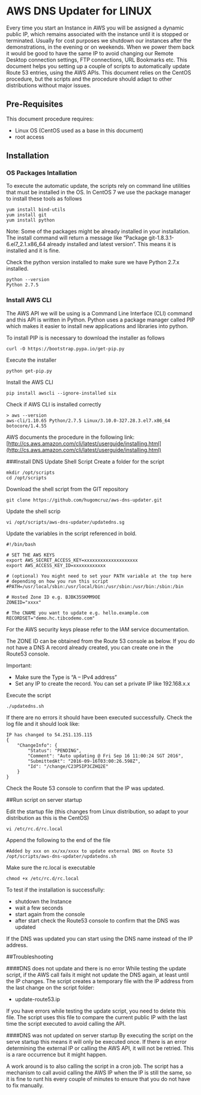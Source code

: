 # AWS DNS Updater for LINUX

Every time you start an Instance in AWS you will be assigned a dynamic public IP, which remains associated with the instance until it is stopped or terminated. 
Usually for cost purposes we shutdown our instances after the demonstrations, in the evening or on weekends. When we power them back it would be good to have the same IP to avoid changing our Remote Desktop connection settings, FTP connections, URL Bookmarks etc.
This document helps you setting up a couple of scripts to automatically update Route 53 entries, using the AWS APIs. 
This document relies on the CentOS procedure, but the scripts and the procedure should adapt to other distributions without major issues. 


## Pre-Requisites

This document procedure requires:
-	Linux OS (CentOS used as a base in this document)
-	root access

## Installation
### OS Packages Intallation
To execute the automatic update, the scripts rely on command line utilities that must be installed in the OS. 
In CentOS 7 we use the package manager to install these tools as follows

```
yum install bind-utils
yum install git
yum install python
```

Note: Some of the packages might be already installed in your installation. The install command will return a message like “Package git-1.8.3.1-6.el7_2.1.x86_64 already installed and latest version”. This means it is installed and it is fine.

Check the python version installed to make sure we have Python 2.7.x installed. 

```
python --version
Python 2.7.5
```

### Install AWS CLI
The AWS API we will be using is a Command Line Interface (CLI) command and this API is written in Python. 
Python uses a package manager called PIP which makes it easier to install new applications and libraries into python. 

To install PIP is is necessary to download the installer as follows
```
curl -O https://bootstrap.pypa.io/get-pip.py
```
Execute the installer
```
python get-pip.py
```
Install the AWS CLI
```
pip install awscli --ignore-installed six
```
Check if AWS CLI is installed correctly
```
> aws --version
aws-cli/1.10.65 Python/2.7.5 Linux/3.10.0-327.28.3.el7.x86_64 botocore/1.4.55
```

AWS documents the procedure in the following link: [http://cs.aws.amazon.com/cli/latest/userguide/installing.html](http://cs.aws.amazon.com/cli/latest/userguide/installing.html)


###Install DNS Update Shell Script
Create a folder for the script
```
mkdir /opt/scripts
cd /opt/scripts
```

Download the shell script from the GIT repository
```
git clone https://github.com/hugomcruz/aws-dns-updater.git
```

Update the shell scrip
```
vi /opt/scripts/aws-dns-updater/updatedns.sg
```
Update the variables in the script referenced in bold. 

```
#!/bin/bash

# SET THE AWS KEYS
export AWS_SECRET_ACCESS_KEY=xxxxxxxxxxxxxxxxxxxx
export AWS_ACCESS_KEY_ID=xxxxxxxxxxxx

# (optional) You might need to set your PATH variable at the top here
# depending on how you run this script
#PATH=/usr/local/sbin:/usr/local/bin:/usr/sbin:/usr/bin:/sbin:/bin

# Hosted Zone ID e.g. BJBK35SKMM9OE
ZONEID="xxxx"

# The CNAME you want to update e.g. hello.example.com
RECORDSET="demo.hc.tibcodemo.com"
```

For the AWS security keys please refer to the IAM service documentation. 

The ZONE ID can be obtained from the Route 53 console as below. 
If you do not have a DNS A record already created, you can create one in the Route53 console.

Important:
-	Make sure the Type is “A – IPv4 address”
-	Set any IP to create the record. You can set a private IP like 192.168.x.x


Execute the script
```
./updatedns.sh
```

If there are no errors it should have been executed successfully. Check the log file and it should look like:
```
IP has changed to 54.251.135.115
{
    "ChangeInfo": {
        "Status": "PENDING", 
        "Comment": "Auto updating @ Fri Sep 16 11:00:24 SGT 2016", 
        "SubmittedAt": "2016-09-16T03:00:26.598Z", 
        "Id": "/change/C23P5IP3CZHQ2E"
    }
}
```

Check the Route 53 console to confirm that the IP was updated. 

##Run script on server startup

Edit the startup  file (this changes from Linux distribution, so adapt to your distribution as this is the CentOS)
```
vi /etc/rc.d/rc.local
```
Append the following to the end of the file
```
#Added by xxx on xx/xx/xxxx to update external DNS on Route 53
/opt/scripts/aws-dns-updater/updatedns.sh
```
Make sure the rc.local is executable
```
chmod +x /etc/rc.d/rc.local
```

To test if the installation is successfully:
-	shutdown the Instance
-	wait a few seconds
-	start again from the console
-	after start check the Route53 console to confirm that the DNS was updated

If the DNS was updated you can start using the DNS name instead of the IP address. 


##Troubleshooting

####DNS does not update and there is no error
While testing the update script, if the AWS call fails it might not update the DNS again, at least until the IP changes.
The script creates a temporary file with the IP address from the last change on the script folder:
-	update-route53.ip

If you have errors while testing the update script, you need to delete this file. The script uses this file to compare the current public IP with the last time the script executed to avoid calling the API. 


####DNS was not updated on server startup
By executing the script on the serve startup this means it will only be executed once. If there is an error determining the external IP or calling the AWS API, it will not be retried. This is a rare occurrence but it might happen. 

A work around is to also calling the script in a cron job. The script has a mechanism to call avoid calling the AWS IP when the IP is still the same, so it is fine to runt his every couple of minutes to ensure that you do not have to fix manually. 







